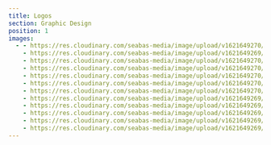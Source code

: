 ```yaml
---
title: Logos
section: Graphic Design
position: 1
images:
  - - https://res.cloudinary.com/seabas-media/image/upload/v1621649270/gallery/Logos/Untitled-2_kb8dan.png
    - https://res.cloudinary.com/seabas-media/image/upload/v1621649269/gallery/Logos/Copy_of_spa-page-001_isglfn.jpg
    - https://res.cloudinary.com/seabas-media/image/upload/v1621649270/gallery/Logos/Untitled-4_v6ki6h.png
    - https://res.cloudinary.com/seabas-media/image/upload/v1621649270/gallery/Logos/Copy_of_black_delorean_Final_jsq3jm.jpg
    - https://res.cloudinary.com/seabas-media/image/upload/v1621649270/gallery/Logos/Untitled-1_xgyql8.png
    - https://res.cloudinary.com/seabas-media/image/upload/v1621649270/gallery/Logos/Untitled-6_f8b7te.png
    - https://res.cloudinary.com/seabas-media/image/upload/v1621649270/gallery/Logos/Untitled-3_vjasdo.png
    - https://res.cloudinary.com/seabas-media/image/upload/v1621649269/gallery/Logos/lawncare-page-001_mots95.jpg
    - https://res.cloudinary.com/seabas-media/image/upload/v1621649269/gallery/Logos/lawncare_black-page-001_aqu22f.jpg
    - https://res.cloudinary.com/seabas-media/image/upload/v1621649269/gallery/Logos/untitled_-_6_xtbfzy.png
    - https://res.cloudinary.com/seabas-media/image/upload/v1621649269/gallery/Logos/Triple_A_z1stut.jpg
    - https://res.cloudinary.com/seabas-media/image/upload/v1621649269/gallery/Logos/los_magueyitos_eydmve.png
---
```

